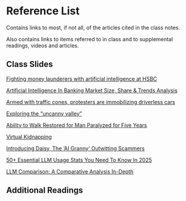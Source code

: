 # Reference List

Contains links to most, if not all, of the articles cited in the class notes. 

Also contains links to items referred to in class and to supplemental readings, videos and articles.

## Class Slides

[Fighting money launderers with artificial intelligence at HSBC](https://cloud.google.com/blog/topics/financial-services/how-hsbc-fights-money-launderers-with-artificial-intelligence)

[Artificial Intelligence In Banking Market Size, Share & Trends Analysis](https://www.grandviewresearch.com/industry-analysis/artificial-intelligence-banking-market-report)

[Armed with traffic cones, protesters are immobilizing driverless cars](https://www.npr.org/2023/08/26/1195695051/driverless-cars-san-francisco-waymo-cruise)

[Exploring the “uncanny valley”](https://medium.com/design-bootcamp/exploring-the-uncanny-valley-8c8b50a6e3b)

[Ability to Walk Restored for Man Paralyzed for Five Years](https://neurosciencenews.com/paralysis-brain-controlled-walking-2725/)

[Virtual Kidnapping](https://www.trendmicro.com/vinfo/us/security/news/cybercrime-and-digital-threats/how-cybercriminals-can-perform-virtual-kidnapping-scams-using-ai-voice-cloning-tools-and-chatgpt)

[Introducing Daisy, The ‘AI Granny’ Outwitting Scammers](https://www.forbes.com/sites/lesliekatz/2024/11/15/introducing-daisy-an-ai-granny-outwitting-scammers-one-call-at-a-time/)

[50+ Essential LLM Usage Stats You Need To Know In 2025](https://keywordseverywhere.com/blog/llm-usage-stats/)

[LLM Comparison: A Comparative Analysis In-Depth](https://www.debutinfotech.com/blog/large-language-models-comparison)


## Additional Readings

